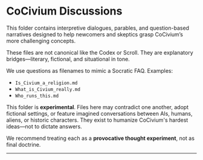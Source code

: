 <!-- status: stub; target: 150+ words -->
# CoCivium Discussions

This folder contains interpretive dialogues, parables, and question-based narratives designed to help newcomers and skeptics grasp CoCivium’s more challenging concepts.

These files are not canonical like the Codex or Scroll. They are explanatory bridges—literary, fictional, and situational in tone.

We use questions as filenames to mimic a Socratic FAQ. Examples:
- `Is_Civium_a_religion.md`
- `What_is_Civium_really.md`
- `Who_runs_this.md`

This folder is **experimental**. Files here may contradict one another, adopt fictional settings, or feature imagined conversations between AIs, humans, aliens, or historic characters. They exist to humanize CoCivium's hardest ideas—not to dictate answers.

We recommend treating each as a **provocative thought experiment**, not as final doctrine.

---


